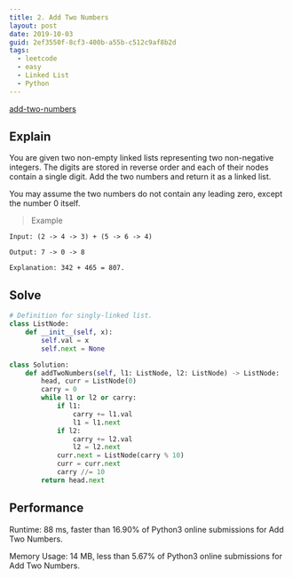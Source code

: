 ```yaml
---
title: 2. Add Two Numbers
layout: post
date: 2019-10-03
guid: 2ef3550f-8cf3-400b-a55b-c512c9af8b2d
tags:
  - leetcode
  - easy
  - Linked List
  - Python
---
```


[add-two-numbers](https://leetcode.com/problems/add-two-numbers/)

## Explain 

You are given two non-empty linked lists representing two non-negative integers. The digits are stored in reverse order and each of their nodes contain a single digit. Add the two numbers and return it as a linked list.

You may assume the two numbers do not contain any leading zero, except the number 0 itself.

> Example

    Input: (2 -> 4 -> 3) + (5 -> 6 -> 4)

    Output: 7 -> 0 -> 8

    Explanation: 342 + 465 = 807.


## Solve

``` python
# Definition for singly-linked list.
class ListNode:
    def __init__(self, x):
        self.val = x
        self.next = None

class Solution:
    def addTwoNumbers(self, l1: ListNode, l2: ListNode) -> ListNode:
        head, curr = ListNode(0)
        carry = 0
        while l1 or l2 or carry:
            if l1:
                carry += l1.val
                l1 = l1.next
            if l2:
                carry += l2.val
                l2 = l2.next
            curr.next = ListNode(carry % 10)
            curr = curr.next
            carry //= 10
        return head.next
```

## Performance

Runtime: 88 ms, faster than 16.90% of Python3 online submissions for Add Two Numbers.

Memory Usage: 14 MB, less than 5.67% of Python3 online submissions for Add Two Numbers.
